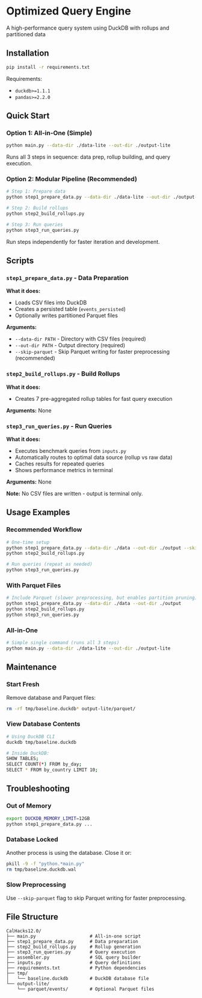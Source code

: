 # Optimized Query Engine

A high-performance query system using DuckDB with rollups and partitioned data

## Installation

```bash
pip install -r requirements.txt
```

Requirements:
- `duckdb>=1.1.1`
- `pandas>=2.2.0`

## Quick Start

### Option 1: All-in-One (Simple)
```bash
python main.py --data-dir ./data-lite --out-dir ./output-lite
```

Runs all 3 steps in sequence: data prep, rollup building, and query execution.

### Option 2: Modular Pipeline (Recommended)
```bash
# Step 1: Prepare data
python step1_prepare_data.py --data-dir ./data-lite --out-dir ./output-lite --skip-parquet

# Step 2: Build rollups
python step2_build_rollups.py

# Step 3: Run queries
python step3_run_queries.py
```

Run steps independently for faster iteration and development.

## Scripts

### `step1_prepare_data.py` - Data Preparation

**What it does:**
- Loads CSV files into DuckDB
- Creates a persisted table (`events_persisted`)
- Optionally writes partitioned Parquet files

**Arguments:**
- `--data-dir PATH` - Directory with CSV files (required)
- `--out-dir PATH` - Output directory (required)
- `--skip-parquet` - Skip Parquet writing for faster preprocessing (recommended)

### `step2_build_rollups.py` - Build Rollups

**What it does:**
- Creates 7 pre-aggregated rollup tables for fast query execution

**Arguments:** None

### `step3_run_queries.py` - Run Queries

**What it does:**
- Executes benchmark queries from `inputs.py`
- Automatically routes to optimal data source (rollup vs raw data)
- Caches results for repeated queries
- Shows performance metrics in terminal

**Arguments:** None

**Note:** No CSV files are written - output is terminal only.

## Usage Examples

### Recommended Workflow
```bash
# One-time setup
python step1_prepare_data.py --data-dir ./data --out-dir ./output --skip-parquet
python step2_build_rollups.py

# Run queries (repeat as needed)
python step3_run_queries.py
```

### With Parquet Files
```bash
# Include Parquet (slower preprocessing, but enables partition pruning)
python step1_prepare_data.py --data-dir ./data --out-dir ./output
python step2_build_rollups.py
python step3_run_queries.py
```

### All-in-One
```bash
# Simple single command (runs all 3 steps)
python main.py --data-dir ./data-lite --out-dir ./output-lite
```

## Maintenance

### Start Fresh
Remove database and Parquet files:
```bash
rm -rf tmp/baseline.duckdb* output-lite/parquet/
```

### View Database Contents
```bash
# Using DuckDB CLI
duckdb tmp/baseline.duckdb

# Inside DuckDB:
SHOW TABLES;
SELECT COUNT(*) FROM by_day;
SELECT * FROM by_country LIMIT 10;
```

## Troubleshooting

### Out of Memory
```bash
export DUCKDB_MEMORY_LIMIT=12GB
python step1_prepare_data.py ...
```

### Database Locked
Another process is using the database. Close it or:
```bash
pkill -9 -f "python.*main.py"
rm tmp/baseline.duckdb.wal
```

### Slow Preprocessing
Use `--skip-parquet` flag to skip Parquet writing for faster preprocessing.

## File Structure
```
CalHacks12.0/
├── main.py                    # All-in-one script
├── step1_prepare_data.py      # Data preparation
├── step2_build_rollups.py     # Rollup generation
├── step3_run_queries.py       # Query execution
├── assembler.py               # SQL query builder
├── inputs.py                  # Query definitions
├── requirements.txt           # Python dependencies
├── tmp/
│   └── baseline.duckdb        # DuckDB database file
└── output-lite/
    └── parquet/events/        # Optional Parquet files
```